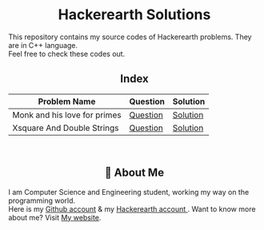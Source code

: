 <div align="center">

# Hackerearth Solutions
</div>

This repository contains my source codes of Hackerearth problems. They are in C++ language.  
Feel free to check these codes out.

<div align="center">

## Index

| Problem Name                 | Question                    |Solution                     |
| -----------------------------|-----------------------------|-----------------------------|
| Monk and his love for primes | [Question](https://www.hackerearth.com/problem/algorithm/monk-and-his-love-for-primes) | [Solution](https://github.com/ShazidMashrafi/Hackerearth-Solutions/blob/main/Monk%20and%20his%20love%20for%20primes/Monk_and_his_love_for_Primes.cpp)
| Xsquare And Double Strings | [Question](https://www.hackerearth.com/practice/data-structures/hash-tables/basics-of-hash-tables/practice-problems/algorithm/xsquare-and-double-strings-1/)| [Solution](https://github.com/ShazidMashrafi/Hackerearth-Solutions/blob/main/Xsquare%20And%20Double%20Strings/Xsquare_And_Double_Strings.cpp)


<br> 

## 🚀 About Me
</div>

I am Computer Science and Engineering student, working my way on the programming world.  
Here is my [Github account](https://github.com/ShazidMashrafi) & my [Hackerearth account ](https://www.hackerearth.com/@shazidmashrafi).
Want to know more about me? Visit [My website](https://shazidmashrafi.com).